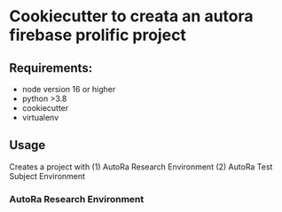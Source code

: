 # Cookiecutter to creata an autora firebase prolific project

## Requirements:
- node version 16 or higher
- python >3.8
- cookiecutter
- virtualenv 

## Usage

Creates a project with
(1) AutoRa Research Environment
(2) AutoRa Test Subject Environment

### AutoRa Research Environment



